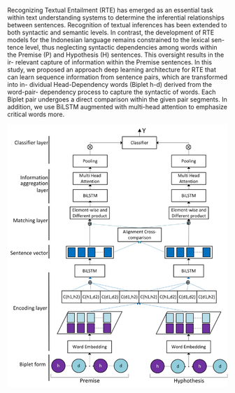 Recognizing Textual Entailment (RTE) has emerged as an essential task
within text understanding systems to determine the inferential relationships
between sentences. Recognition of textual inferences has been extended to
both syntactic and semantic levels. In contrast, the development of RTE
models for the Indonesian language remains constrained to the lexical sen-
tence level, thus neglecting syntactic dependencies among words within the
Premise (P) and Hypothesis (H) sentences. This oversight results in the ir-
relevant capture of information within the Premise sentences. In this study,
we proposed an approach deep learning architecture for RTE that can learn
sequence information from sentence pairs, which are transformed into in-
dividual Head-Dependency words (Biplet h-d) derived from the word-pair-
dependency process to capture the syntactic of words. Each Biplet pair
undergoes a direct comparison within the given pair segments. In addition,
we use BiLSTM augmented with multi-head attention to emphasize critical
words more. 

![Architectur RTE](image/Arsitekturnew.png)
